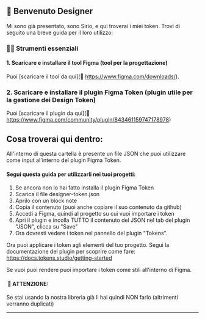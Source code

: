 ## 👋 Benvenuto Designer
Mi sono già presentato, sono Sirio, e qui troverai i miei token.
Trovi di seguito una breve guida per il loro utilizzo:



### 👩‍🎨 Strumenti essenziali
#### 1. Scaricare e installare il tool Figma (tool per la progettazione)
Puoi [scaricare il tool da qui](🔗 https://www.figma.com/downloads/).

### 2. Scaricare e installare il plugin Figma Token  (plugin utile per la gestione dei Design Token)
Puoi [scaricare il plugin da qui](🔗 https://www.figma.com/community/plugin/843461159747178978)

## Cosa troverai qui dentro:
All'interno di questa cartella è presente un file JSON che puoi utilizzare come input al'interno del plugin Figma Token.

#### Segui questa guida per utilizzarli nei tuoi progetti:
1. Se ancora non lo hai fatto installa il plugin Figma Token
2. Scarica il file designer-token.json
3. Aprilo con un block note 
4. Copia il contenuto (puoi anche copiare il suo contenuto da github)
5. Accedi a Figma, quindi al progetto su cui vuoi importare i token
6. Apri il plugin e incolla TUTTO il contenuto del JSON nel tab del plugin "JSON", clicca su "Save"
7. Ora dovresti vedere i token nel pannello del plugin "Tokens".

Ora puoi applicare i token agli elementi del tuo progetto. Segui la documentazione del plugin per scoprire come fare:
https://docs.tokens.studio/getting-started

Se vuoi puoi rendere puoi importare i token come stili all'interno di Figma.

####  🚨 ATTENZIONE: 
Se stai usando la nostra libreria già li hai quindi NON farlo (altrimenti verranno duplicati)


********************************************************************************************************************************************************************************

